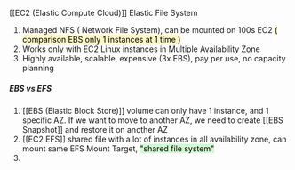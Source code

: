 [[EC2 (Elastic Compute Cloud)]] Elastic File System
1. Managed NFS ( Network File System), can be mounted on 100s EC2 <mark style="background: #FFF3A3A6;">( comparison EBS only 1 instances at 1 time )</mark>
2. Works only with EC2 Linux instances in Multiple Availability Zone
3. Highly available, scalable, expensive (3x EBS), pay per use, no capacity planning

##### EBS vs EFS
1. [[EBS (Elastic Block Store)]] volume can only have 1 instance, and 1 specific AZ. If we want to move to another AZ, we need to create [[EBS Snapshot]] and restore it on another AZ
2. [[EC2 EFS]] shared file with a lot of instances in all availability zone, can mount same EFS Mount Target, <mark style="background: #BBFABBA6;">"shared file system"</mark>
3.  